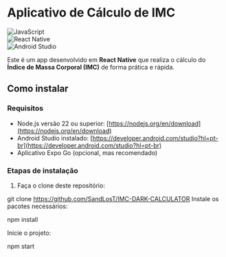 
# Aplicativo de Cálculo de IMC

![JavaScript](https://img.shields.io/badge/javascript-%23323330.svg?style=for-the-badge&logo=javascript&logoColor=%23F7DF1E)  
![React Native](https://img.shields.io/badge/react_native-%2320232a.svg?style=for-the-badge&logo=react&logoColor=%2361DAFB)  
![Android Studio](https://img.shields.io/badge/android%20studio-346ac1?style=for-the-badge&logo=android%20studio&logoColor=white)

Este é um app desenvolvido em **React Native** que realiza o cálculo do **Índice de Massa Corporal (IMC)** de forma prática e rápida.

## Como instalar

### Requisitos

- Node.js versão 22 ou superior: [https://nodejs.org/en/download](https://nodejs.org/en/download)
- Android Studio instalado: [https://developer.android.com/studio?hl=pt-br](https://developer.android.com/studio?hl=pt-br)
- Aplicativo Expo Go (opcional, mas recomendado)

### Etapas de instalação

1. Faça o clone deste repositório:

git clone https://github.com/SandLosT/IMC-DARK-CALCULATOR
Instale os pacotes necessários:


npm install

Inicie o projeto:

npm start
